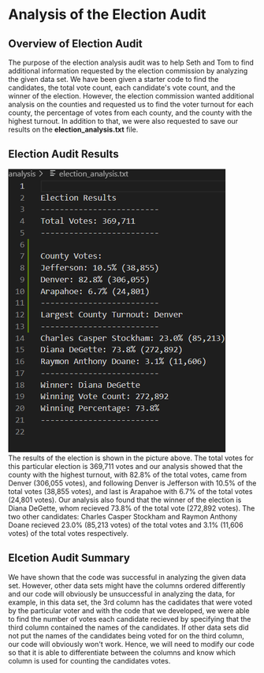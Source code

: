 # Analysis of the Election Audit

## Overview of Election Audit
The purpose of the election analysis audit was to help Seth and Tom to find additional information requested by the election commission by analyzing the given data set. We have been given a starter code to find the candidates, the total vote count, each candidate's vote count, and the winner of the election. However, the election commission wanted additional analysis on the counties and requested us to find the voter turnout for each county, the percentage of votes from each county, and the county with the highest turnout. In addition to that, we were also requested to save our results on the **election_analysis.txt** file. 

## Election Audit Results
![Election results](/resources/Election_analysis_results.png)
<br />
The results of the election is shown in the picture above. The total votes for this particular election is 369,711 votes and our analysis showed that the county with the highest turnout, with 82.8% of the total votes, came from Denver (306,055 votes), and following Denver is Jefferson with 10.5% of the total votes (38,855 votes), and last is Arapahoe with 6.7% of the total votes (24,801 votes). Our analysis also found that the winner of the election is Diana DeGette, whom recieved 73.8% of the total vote (272,892 votes). The two other candidates: Charles Casper Stockham and Raymon Anthony Doane recieved 23.0% (85,213 votes) of the total votes and 3.1% (11,606 votes) of the total votes respectively. 


## Elcetion Audit Summary
We have shown that the code was successful in analyzing the given data set. However, other data sets might have the columns ordered differently and our code will obviously be unsuccessful in analyzing the data, for example, in this data set, the 3rd column has the cadidates that were voted by the particular voter and with the code that we developed, we were able to find the number of votes each candidate recieved by specifying that the third column contained the names of the candidates. If other data sets did not put the names of the candidates being voted for on the third column, our code will obviously won't work. Hence, we will need to modify our code so that it is able to differentiate between the columns and know which column is used for counting the candidates votes.
